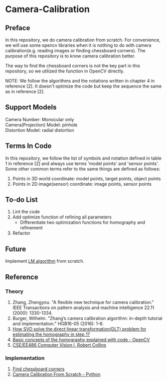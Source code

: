 # Camera-Calibration
## Preface
In this repository, we do camera calibration from scratch. For convenience, 
we will use some opencv libraries when it is nothing to do with camera calibration(e.g. reading images or finding 
chessboard corners). The purpose of this repository is to know camera calibration better.  

The way to find the chessboard corners is not the key part in this repository, so we utilized the function in OpenCV directly.

NOTE: We follow the algorithms and the notations written in chapter 4 in reference [2].
It doesn't optimize the code but keep the sequence the same as in reference [2].

## Support Models
Camera Number: Monocular only  
Camera(Projection) Model: pinhole  
Distortion Model: radial distortion  

## Terms In Code
In this repository, we follow the list of symbols and notation defined in table 1 in reference [2] and 
always use terms 'model points' and 'sensor points'.  
Some other common terms refer to the same things are defined as follows: 
1. Points in 3D world coordinate: model points, target points, object points
2. Points in 2D image(sensor) coordinate: image points, sensor points

## To-do List
1. Lint the code
2. Add optimize function of refining all parameters
    - Differentiate two optimization functions for homography and refinement
3. Refactor

## Future
Implement [LM algorithm]() from scratch.

## Reference
### Theory
1. Zhang, Zhengyou. "A flexible new technique for camera calibration." IEEE Transactions on pattern analysis and machine intelligence 22.11 (2000): 1330-1334.
2. Burger, Wilhelm. "Zhang’s camera calibration algorithm: in-depth tutorial and implementation." HGB16-05 (2016): 1-6.
3. [How SVD solve the direct linear transformation(DLT) problem for estimating the homography in step 1?](https://math.stackexchange.com/questions/772039/how-does-the-svd-solve-the-least-squares-problem/2173715#2173715)
4. [Basic concepts of the homography explained with code - OpenCV](https://docs.opencv.org/4.x/d9/dab/tutorial_homography.html#lecture_16)
5. [CSE/EE486 Computer Vision I, Robert Collins](https://www.cse.psu.edu/~rtc12/CSE486/)

### Implementation
1. [Find chessboard corners](https://docs.opencv.org/4.x/dc/dbb/tutorial_py_calibration.html)
2. [Camera Calibration From Scratch - Python](https://github.com/goldbema/CameraCalibration)
